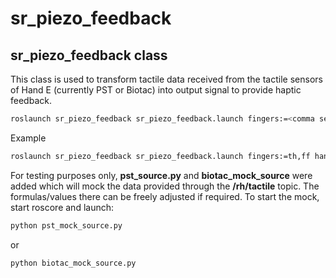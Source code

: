 # sr_piezo_feedback

## sr_piezo_feedback class

This class is used to transform tactile data received from the tactile sensors of Hand E (currently PST or Biotac) into output signal to provide haptic feedback.

```sh
roslaunch sr_piezo_feedback sr_piezo_feedback.launch fingers:=<comma separated finger indexes> hand_id:=<side>
```
Example

```sh
roslaunch sr_piezo_feedback sr_piezo_feedback.launch fingers:=th,ff hand_id:=rh
```

For testing purposes only, **pst_source.py** and **biotac_mock_source** were added which will mock the data provided through the **/rh/tactile** topic. The formulas/values there can be freely adjusted if required. To start the mock, start roscore and launch:

```sh
python pst_mock_source.py
```
or
```sh
python biotac_mock_source.py
```